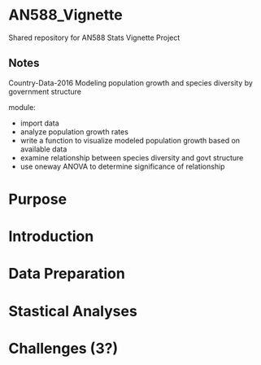 # AN588_Vignette
Shared repository for AN588 Stats Vignette Project
## Notes
Country-Data-2016
Modeling population growth and species diversity by government structure


module:
- import data
- analyze population growth rates
- write a function to visualize modeled population growth based on available data
- examine relationship between species diversity and govt structure
- use oneway ANOVA to determine significance of relationship

# Purpose
# Introduction
# Data Preparation
# Stastical Analyses
# Challenges (3?)
